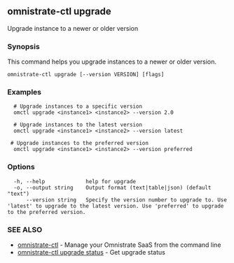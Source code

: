 ## omnistrate-ctl upgrade

Upgrade instance to a newer or older version

### Synopsis

This command helps you upgrade instances to a newer or older version.

```
omnistrate-ctl upgrade [--version VERSION] [flags]
```

### Examples

```
  # Upgrade instances to a specific version
  omctl upgrade <instance1> <instance2> --version 2.0

  # Upgrade instances to the latest version
  omctl upgrade <instance1> <instance2> --version latest

 # Upgrade instances to the preferred version
  omctl upgrade <instance1> <instance2> --version preferred
```

### Options

```
  -h, --help             help for upgrade
  -o, --output string    Output format (text|table|json) (default "text")
      --version string   Specify the version number to upgrade to. Use 'latest' to upgrade to the latest version. Use 'preferred' to upgrade to the preferred version.
```

### SEE ALSO

* [omnistrate-ctl](omnistrate-ctl.md)	 - Manage your Omnistrate SaaS from the command line
* [omnistrate-ctl upgrade status](omnistrate-ctl_upgrade_status.md)	 - Get upgrade status

